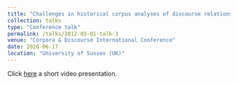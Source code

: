 ```yaml
---
title: "Challenges in historical corpus analyses of discourse relations: a case study in Old Church Slavonic."
collection: talks
type: "Conference talk"
permalink: /talks/2012-03-01-talk-1
venue: "Corpora & Discourse International Conference"
date: 2020-06-17
location: "University of Sussex (UK)"
---
```


Click [here](https://corporadiscourse.com/historical-discourse-videos/) a short video presentation.